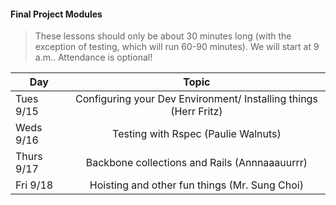 #### Final Project Modules


> These lessons should only be about 30 minutes long (with the exception of testing, which will run 60-90 minutes). We will start at 9 a.m..  Attendance is optional!




| Day        | Topic           |
| ------------- |:-------------:|
|Tues 9/15      | Configuring your Dev Environment/ Installing things (Herr Fritz) |
|Weds 9/16     | Testing with Rspec (Paulie Walnuts)     |  
|Thurs 9/17 | Backbone collections and Rails (Annnaaauurrr)    |
|Fri 9/18 | Hoisting and other fun things (Mr. Sung Choi)     
